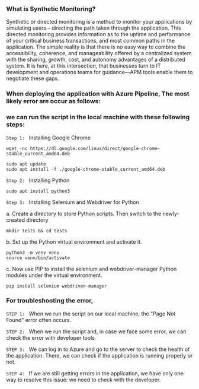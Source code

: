 
### What is Synthetic Monitoring?

Synthetic or directed monitoring is a method to monitor your applications by simulating users – directing the path taken through the application. This directed monitoring provides information as to the uptime and performance of your critical business transactions, and most common paths in the application. The simple reality is that there is no easy way to combine the accessibility, coherence, and manageability offered by a centralized system with the sharing, growth, cost, and autonomy advantages of a distributed system. It is here, at this intersection, that businesses turn to IT development and operations teams for guidance—APM tools enable them to negotiate these gaps.


### When deploying the application with Azure Pipeline, The most likely error are occur as follows:






### we can run the script in the local machine with these following steps:

```Step 1: ``` Installing Google Chrome

```
wget -nc https://dl.google.com/linux/direct/google-chrome-stable_current_amd64.deb 
```

```
sudo apt update 
sudo apt install -f ./google-chrome-stable_current_amd64.deb 
```

```Step 2: ``` Installing Python

```
sudo apt install python3
```

```Step 3: ``` Installing Selenium and Webdriver for Python

a. Create a directory to store Python scripts. Then switch to the newly-created directory

```
mkdir tests && cd tests 
```

b. Set up the Python virtual environment and activate it.

```
python3 -m venv venv 
source venv/bin/activate 
```

c. Now use PIP to install the selenium and webdriver-manager Python modules under the virtual environment.

```
pip install selenium webdriver-manager 
```




### For troubleshooting the error,

```STEP 1: ``` When we run the script on our local machine, the "Page Not Found" error often occurs.



```STEP 2: ``` When we run the script and, in case we face some error, we can check the error with developer tools.


```STEP 3: ``` We can log in to Azure and go to the server to check the health of the application. There, we can check if the application is running properly or not.

```STEP 4: ``` If we are still getting errors in the application, we have only one way to resolve this issue: we need to check with the developer.

